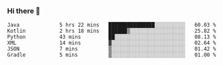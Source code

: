 ### Hi there 👋

<!--START_SECTION:waka-->

```text
Java             5 hrs 22 mins   ███████████████░░░░░░░░░░   60.03 %
Kotlin           2 hrs 18 mins   ██████▒░░░░░░░░░░░░░░░░░░   25.82 %
Python           43 mins         ██░░░░░░░░░░░░░░░░░░░░░░░   08.13 %
XML              14 mins         ▓░░░░░░░░░░░░░░░░░░░░░░░░   02.64 %
JSON             7 mins          ▒░░░░░░░░░░░░░░░░░░░░░░░░   01.42 %
Gradle           5 mins          ▒░░░░░░░░░░░░░░░░░░░░░░░░   01.00 %
```

<!--END_SECTION:waka-->

<!--
**jerry-shao/jerry-shao** is a ✨ _special_ ✨ repository because its `README.md` (this file) appears on your GitHub profile.

Here are some ideas to get you started:

- 🔭 I’m currently working on ...
- 🌱 I’m currently learning ...
- 👯 I’m looking to collaborate on ...
- 🤔 I’m looking for help with ...
- 💬 Ask me about ...
- 📫 How to reach me: ...
- 😄 Pronouns: ...
- ⚡ Fun fact: ...
-->
